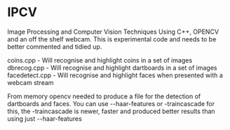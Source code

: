 # IPCV
Image Processing and Computer Vision Techniques Using C++, OPENCV and an off the shelf webcam.
This is experimental code and needs to be better commented and tidied up. 

coins.cpp - Will recognise and highlight coins in a set of images <br>
dbrecog.cpp - Will recognise and highlight dartboards in a set of images <br>
facedetect.cpp - Will recognise and highlight faces when presented with a webcam stream<br>

From memory opencv needed to produce a file for the detection of dartboards and faces. 
You can use --haar-features or -traincascade for this, the -traincascade is newer, faster and produced better results than using just --haar-features

